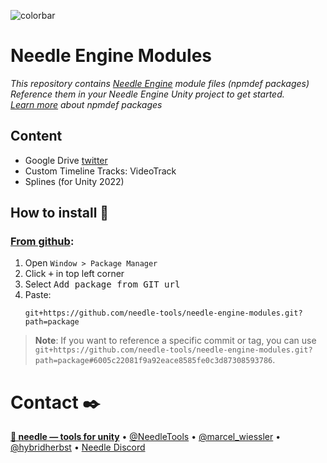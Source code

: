![colorbar](https://user-images.githubusercontent.com/5083203/180309860-542e6882-163c-4e11-9555-2c669ad72472.png)

# Needle Engine Modules
*This repository contains [Needle Engine](https://docs.needle.tools) module files (npmdef packages)  
Reference them in your Needle Engine Unity project to get started.   
[Learn more](https://docs.needle.tools/npmdef) about npmdef packages*

## Content

- Google Drive [twitter](https://twitter.com/marcel_wiessler/status/1533529353384075265)
- Custom Timeline Tracks: VideoTrack
- Splines (for Unity 2022)

## How to install 💽

### [From github](https://docs.unity3d.com/Manual/upm-ui-giturl.html):
1) Open ``Window > Package Manager``
2) Click <kbd>+</kbd> in top left corner
3) Select <kbd>Add package from GIT url</kbd>
4) Paste: 
   ```
   git+https://github.com/needle-tools/needle-engine-modules.git?path=package
   ```

> **Note**: If you want to reference a specific commit or tag, you can use   
  `git+https://github.com/needle-tools/needle-engine-modules.git?path=package#6005c22081f9a92eace8585fe0c3d87308593786`.

# Contact ✒️
<b>[🌵 needle — tools for unity](https://needle.tools)</b> • 
[@NeedleTools](https://twitter.com/NeedleTools) • 
[@marcel_wiessler](https://twitter.com/marcel_wiessler) • 
[@hybridherbst](https://twitter.com/hybridherbst) • 
[Needle Discord](https://discord.needle.tools)
